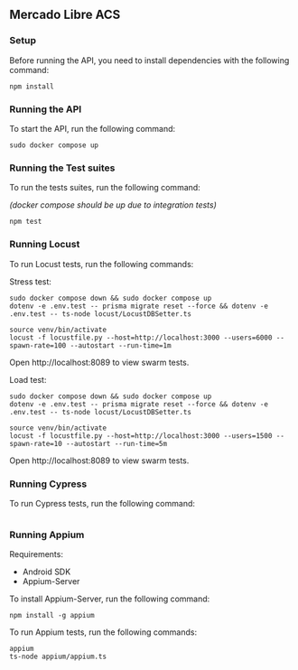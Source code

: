 ## Mercado Libre ACS

### Setup
Before running the API, you need to install dependencies with the following command:
``` 
npm install
```

### Running the API
To start the API, run the following command:
``` 
sudo docker compose up
```

### Running the Test suites
To run the tests suites, run the following command:

_(docker compose should be up due to integration tests)_
``` 
npm test
```

### Running Locust

To run Locust tests, run the following commands:

Stress test:
``` 
sudo docker compose down && sudo docker compose up
dotenv -e .env.test -- prisma migrate reset --force && dotenv -e .env.test -- ts-node locust/LocustDBSetter.ts

source venv/bin/activate
locust -f locustfile.py --host=http://localhost:3000 --users=6000 --spawn-rate=100 --autostart --run-time=1m
```
Open http://localhost:8089 to view swarm tests.

Load test:
``` 
sudo docker compose down && sudo docker compose up
dotenv -e .env.test -- prisma migrate reset --force && dotenv -e .env.test -- ts-node locust/LocustDBSetter.ts

source venv/bin/activate
locust -f locustfile.py --host=http://localhost:3000 --users=1500 --spawn-rate=10 --autostart --run-time=5m
```
Open http://localhost:8089 to view swarm tests.


### Running Cypress

To run Cypress tests, run the following command:

``` 

```

### Running Appium

Requirements:
- Android SDK
- Appium-Server

To install Appium-Server, run the following command:

```
npm install -g appium
```

To run Appium tests, run the following commands:

``` 
appium
ts-node appium/appium.ts
```